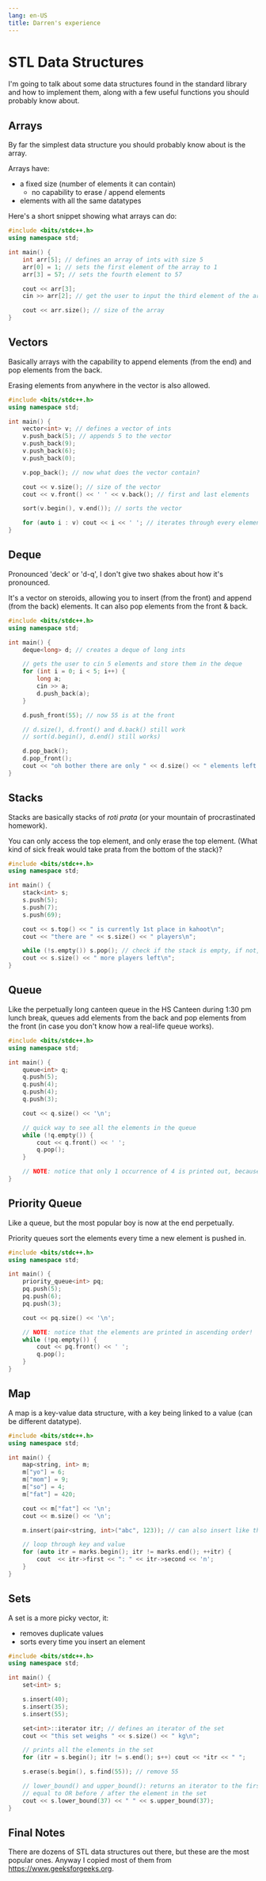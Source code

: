 ```yaml
---
lang: en-US
title: Darren's experience
---
```


# STL Data Structures

I'm going to talk about some data structures found in the standard library and how to implement them,
along with a few useful functions you should probably know about.

## Arrays

By far the simplest data structure you should probably know about is the array.

Arrays have:

- a fixed size (number of elements it can contain)
  - no capability to erase / append elements
- elements with all the same datatypes

Here's a short snippet showing what arrays can do:

```cpp
#include <bits/stdc++.h>
using namespace std;

int main() {
	int arr[5]; // defines an array of ints with size 5
	arr[0] = 1; // sets the first element of the array to 1
	arr[3] = 57; // sets the fourth element to 57

	cout << arr[3];
	cin >> arr[2]; // get the user to input the third element of the array

	cout << arr.size(); // size of the array
}
```

## Vectors

Basically arrays with the capability to append elements (from the end) and pop elements from the back.

Erasing elements from anywhere in the vector is also allowed.

```cpp
#include <bits/stdc++.h>
using namespace std;

int main() {
	vector<int> v; // defines a vector of ints
	v.push_back(5); // appends 5 to the vector
	v.push_back(9);
	v.push_back(6);
	v.push_back(0);

	v.pop_back(); // now what does the vector contain?

	cout << v.size(); // size of the vector
	cout << v.front() << ' ' << v.back(); // first and last elements

	sort(v.begin(), v.end()); // sorts the vector

	for (auto i : v) cout << i << ' '; // iterates through every element in the vector
}
```

## Deque

Pronounced 'deck' or 'd-q', I don't give two shakes about how it's pronounced.

It's a vector on steroids, allowing you to insert (from the front) and append (from the back) elements.
It can also pop elements from the front & back.

```cpp
#include <bits/stdc++.h>
using namespace std;

int main() {
	deque<long> d; // creates a deque of long ints

	// gets the user to cin 5 elements and store them in the deque
	for (int i = 0; i < 5; i++) {
		long a;
		cin >> a;
		d.push_back(a);
	}

	d.push_front(55); // now 55 is at the front

	// d.size(), d.front() and d.back() still work
	// sort(d.begin(), d.end() still works)

	d.pop_back();
	d.pop_front();
	cout << "oh bother there are only " << d.size() << " elements left.";
}
```

## Stacks

Stacks are basically stacks of _roti prata_ (or your mountain of procrastinated homework).

You can only access the top element, and only erase the top element. (What kind of sick freak would take prata from the bottom of the stack)?

```cpp
#include <bits/stdc++.h>
using namespace std;

int main() {
	stack<int> s;
	s.push(5);
	s.push(7);
	s.push(69);

	cout << s.top() << " is currently 1st place in kahoot\n";
	cout << "there are " << s.size() << " players\n";

	while (!s.empty()) s.pop(); // check if the stack is empty, if not, keep popping!
	cout << s.size() << " more players left\n";
}
```

## Queue

Like the perpetually long canteen queue in the HS Canteen during 1:30 pm lunch break,
queues add elements from the back and pop elements from the front (in case you don't know how a real-life queue works).

```cpp
#include <bits/stdc++.h>
using namespace std;

int main() {
	queue<int> q;
	q.push(5);
	q.push(4);
	q.push(4);
	q.push(3);

	cout << q.size() << '\n';

	// quick way to see all the elements in the queue
	while (!q.empty()) {
		cout << q.front() << ' ';
		q.pop();
	}

	// NOTE: notice that only 1 occurrence of 4 is printed out, because a queue removes duplicate values
}
```

## Priority Queue

Like a queue, but the most popular boy is now at the end perpetually.

Priority queues sort the elements every time a new element is pushed in.

```cpp
#include <bits/stdc++.h>
using namespace std;

int main() {
	priority_queue<int> pq;
	pq.push(5);
	pq.push(6);
	pq.push(3);

	cout << pq.size() << '\n';

	// NOTE: notice that the elements are printed in ascending order!
	while (!pq.empty()) {
		cout << pq.front() << ' ';
		q.pop();
	}
}
```

## Map

A map is a key-value data structure, with a key being linked to a value (can be different datatype).

```cpp
#include <bits/stdc++.h>
using namespace std;

int main() {
	map<string, int> m;
	m["yo"] = 6;
	m["mom"] = 9;
	m["so"] = 4;
	m["fat"] = 420;

	cout << m["fat"] << '\n';
	cout << m.size() << '\n';

	m.insert(pair<string, int>("abc", 123)); // can also insert like this

	// loop through key and value
	for (auto itr = marks.begin(); itr != marks.end(); ++itr) {
		cout  << itr->first << ": " << itr->second << 'n';
	}
}
```

## Sets

A set is a more picky vector, it:

- removes duplicate values
- sorts every time you insert an element

```cpp
#include <bits/stdc++.h>
using namespace std;

int main() {
	set<int> s;

	s.insert(40);
	s.insert(35);
	s.insert(55);

	set<int>::iterator itr; // defines an iterator of the set
	cout << "this set weighs " << s.size() << " kg\n";

	// prints all the elements in the set
	for (itr = s.begin(); itr != s.end(); s++) cout << *itr << " ";

	s.erase(s.begin(), s.find(55)); // remove 55

	// lower_bound() and upper_bound(): returns an iterator to the first element which is
	// equal to OR before / after the element in the set
	cout << s.lower_bound(37) << " " << s.upper_bound(37);
}
```

## Final Notes

There are dozens of STL data structures out there, but these are the most popular ones.
Anyway I copied most of them from <https://www.geeksforgeeks.org>.
